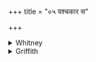 +++
title = "०५ यश्चकार स"

+++

<details><summary>Whitney</summary>

### Translation
5. Whoso made, he shall unmake; he verily is best of healers; he  
himself, clean, shall make for thee remedies, with the healer.

### Notes
The application of the pronouns here is more or less questionable. Ppp.  
reads *su*  for *sa* in **a**, and has a more intelligible second  
half-verse: *sa eva tubhyaṁ bheṣajaṁ cakāra bhiṣajāti ca;* our bhiṣájā  
in **d** is probably to be emended to *-jām* ⌊'the clean one of the  
healers'?⌋. The comm. understands *sa* at the beginning either as "the  
great sage Atharvan" or as the creator of the universe; and *niṣkarat*  
as *grahavikārasya śamanaṁ* or *niṣkṛtiṁ karotu.* Weber renders the  
latter "shall put it to rights."
</details>

<details><summary>Griffith</summary>

Let him who made it also heal: he, truly, is the deftest leech. Pure, with a leech he verily shall give thee medicines that heal.
</details>
